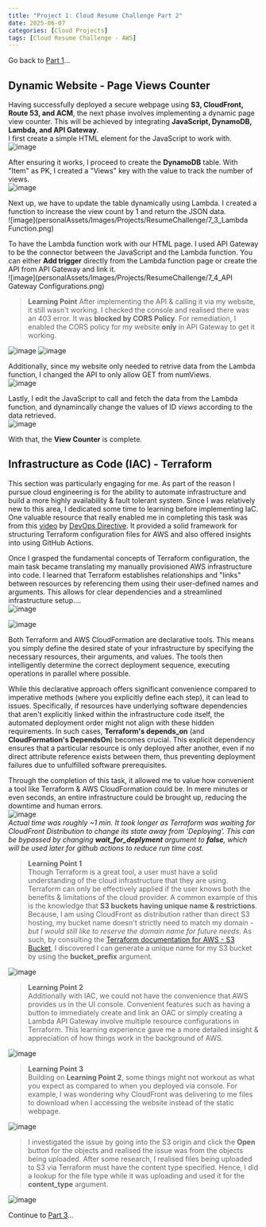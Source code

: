 ```yaml
---
title: "Project 1: Cloud Resume Challenge Part 2"
date: 2025-06-07
categories: [Cloud Projects]
tags: [Cloud Resume Challenge - AWS]
---
```

Go back to [Part 1](https://c-kq.github.io/posts/CloudResumeChallenge-Part1/)...  
  
  
## Dynamic Website - Page Views Counter
Having successfully deployed a secure webpage using **S3, CloudFront, Route 53, and ACM**, the next phase involves implementing a dynamic page view counter. This will be achieved by integrating **JavaScript, DynamoDB, Lambda, and API Gateway**.  
I first create a simple HTML element for the JavaScript to work with.  
![image](personalAssets/Images/Projects/ResumeChallenge/7_1_JavaScript_PageViews.png)
  
After ensuring it works, I proceed to create the **DynamoDB** table. With "Item" as PK, I created a "Views" key with the value to track the number of views.  
![image](personalAssets/Images/Projects/ResumeChallenge/7_2_DynamoDB.png)
  
Next up, we have to update the table dynamically using Lambda. I created a function to increase the view count by 1 and return the JSON data.  
![image](personalAssets/Images/Projects/ResumeChallenge/7_3_Lambda Function.png)
  
To have the Lambda function work with our HTML page. I used API Gateway to be the connector between the JavaScript and the Lambda function. You can either **Add trigger** directly from the Lambda function page or create the API from API Gateway and link it.  
![image](personalAssets/Images/Projects/ResumeChallenge/7_4_API Gateway Configurations.png)
  
>**Learning Point**
After implementing the API & calling it via my website, it still wasn't working. I checked the console and realised there was an 403 error. It was **blocked by CORS Policy**. For remediation, I enabled the CORS policy for my website **only** in API Gateway to get it working.  

![image](personalAssets/Images/Projects/ResumeChallenge/7_5_LearningPoint_CORS.png)
![image](personalAssets/Images/Projects/ResumeChallenge/7_5_LearningPoint_CORSEnabled.png)
  
Additionally, since my website only needed to retrive data from the Lambda function, I changed the API to only allow GET from numViews.  
![image](personalAssets/Images/Projects/ResumeChallenge/7_6_APIGateway_Getonly.png)
  
Lastly, I edit the JavaScript to call and fetch the data from the Lambda function, and dynamincally change the values of ID _views_ according to the data retrieved.  
![image](personalAssets/Images/Projects/ResumeChallenge/7_7_JavascriptUpdate.png)
  
With that, the **View Counter** is complete.  
  
  
## Infrastructure as Code (IAC) - Terraform
This section was particularly engaging for me. As part of the reason I pursue cloud engineering is for the ability to automate infrastructure and build a more highly availability & fault tolerant system. Since I was relatively new to this area, I dedicated some time to learning before implementing IaC. One valuable resource that really enabled me in completing this task was from this [video](https://www.youtube.com/watch?v=7xngnjfIlK4) by [DevOps Directive](https://www.youtube.com/@DevOpsDirective). It provided a solid framework for structuring Terraform configuration files for AWS and also offered insights into using GitHub Actions.  
  
Once I grasped the fundamental concepts of Terraform configuration, the main task became translating my manually provisioned AWS infrastructure into code. I learned that Terraform establishes relationships and "links" between resources by referencing them using their user-defined names and arguments. This allows for clear dependencies and a streamlined infrastructure setup....  
![image](personalAssets/Images/Projects/ResumeChallenge/12_1_IAAC_DynamoDB.png)  
  
![image](personalAssets/Images/Projects/ResumeChallenge/12_2_IAAC_S3DependsOn.png)  
  
Both Terraform and AWS CloudFormation are declarative tools. This means you simply define the desired state of your infrastructure by specifying the necessary resources, their arguments, and values. The tools then intelligently determine the correct deployment sequence, executing operations in parallel where possible.  
  
While this declarative approach offers significant convenience compared to imperative methods (where you explicitly define each step), it can lead to issues. Specifically, if resources have underlying software dependencies that aren't explicitly linked within the infrastructure code itself, the automated deployment order might not align with these hidden requirements. In such cases, **Terraform's depends_on** (and **CloudFormation's DependsOn**) becomes crucial. This explicit dependency ensures that a particular resource is only deployed after another, even if no direct attribute reference exists between them, thus preventing deployment failures due to unfulfilled software prerequisites.  
  
Through the completion of this task, it allowed me to value how convenient a tool like Terraform & AWS CloudFormation could be. In mere minutes or even seconds, an entire infrastructure could be brought up, reducing the downtime and human errors.  
![image](personalAssets/Images/Projects/ResumeChallenge/12_3_IAAC_CloudFront_Deployment.png)  
_Actual time was roughly ~1 min. It took longer as Terraform was waiting for CloudFront Distribution to change its state away from _‘Deploying’_. This can be bypassed by changing **wait_for_deplyment** argument to **false**, which will be used later for github actions to reduce run time cost._  
  
>**Learning Point 1**  
Though Terraform is a great tool, a user must have a solid understanding of the cloud infrastructure that they are using. Terraform can only be effectively applied if the user knows both the benefits & limitations of the cloud provider. A common example of this is the knowledge that **S3 buckets having unique name & restrictions**. Because, I am using CloudFront as distribution rather than direct S3 hosting, my bucket name doesn't strictly need to match my domain - _but I would still like to reserve the domain name for future needs_. As such, by consulting the [Terraform documentation for AWS - S3 Bucket](https://registry.terraform.io/providers/hashicorp/aws/latest/docs/resources/s3_bucket), I discovered I can generate a unique name for my S3 bucket by using the **bucket_prefix** argument.  

![image](personalAssets/Images/Projects/ResumeChallenge/12_4_IAAC_S3BucketName.png)  
  
>**Learning Point 2**  
Additionally with IAC, we could not have the convenience that AWS provides us in the UI console. Convenient features such as having a button to immediately create and link an OAC or simply creating a Lambda API Gateway involve multiple resource configurations in Terraform. This learning experience gave me a more detailed insight & appreciation of how things work in the background of AWS.  

![image](personalAssets/Images/Projects/ResumeChallenge/12_5_IAAC_OAC&APIGateway.png)  
  
>**Learning Point 3**  
Building on **Learning Point 2**, some things might not workout as what you expect as compared to when you deployed via console. For example, I was wondering why CloudFront was delivering to me files to download when I accessing the website instead of the static webpage.  

![image](personalAssets/Images/Projects/ResumeChallenge/12_6_IAAC_S3FileType.png)  
  
>I investigated the issue by going into the S3 origin and click the **Open** button for the objects and realised the issue was from the objects being uploaded. After some research, I realised files being uploaded to S3 via Terraform must have the content type specified. Hence, I did a lookup for the file type while it was uploading and used it for the **content_type** argument.  

![image](personalAssets/Images/Projects/ResumeChallenge/12_7_IAAC_ContentTypeLookup.png)  
  
  
  
  
Continue to [Part 3](https://c-kq.github.io/posts/CloudResumeChallenge-Part3/)...

















